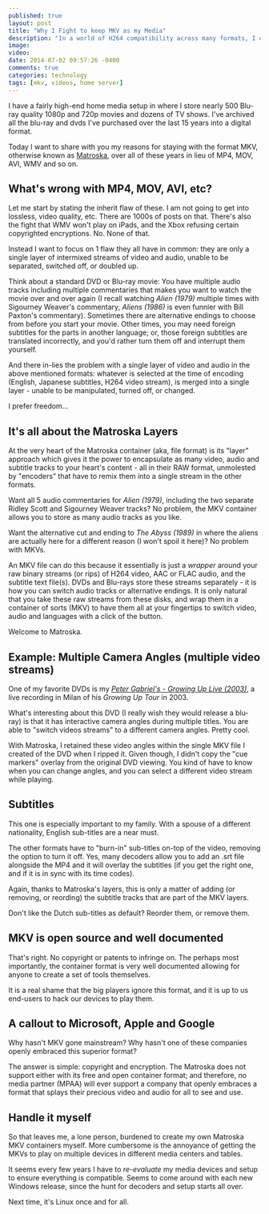 ```yaml
---
published: true
layout: post
title: "Why I Fight to keep MKV as my Media"
description: "In a world of H264 compatibility across many formats, I continue to fight to keep using MKV.  Here is why."
image: 
video: 
date: 2014-07-02 09:57:26 -0400
comments: true
categories: technology
tags: [mkv, videos, home server]
---
```


I have a fairly high-end home media setup in where I store nearly 500 Blu-ray quality 1080p and 720p movies and dozens of TV shows.  I've archived all the blu-ray and dvds I've purchased over the last 15 years into a digital format.

Today I want to share with you my reasons for staying with the format MKV, otherwise known as [Matroska](http://www.matroska.org/), over all of these years in lieu of MP4, MOV, AVI, WMV and so on.

## What's wrong with MP4, MOV, AVI, etc?

Let me start by stating the inherit flaw of these.  I am not going to get into lossless, video quality, etc.  There are 1000s of posts on that.  There's also the fight that WMV won't play on iPads, and the Xbox refusing certain copyrighted encryptions.  No.  None of that.

Instead I want to focus on 1 flaw they all have in common: they are only a single layer of intermixed streams of video and audio, unable to be separated, switched off, or doubled up.  

Think about a standard DVD or Blu-ray movie: You have multiple audio tracks including multiple commentaries that makes you want to watch the movie over and over again (I recall watching *Alien (1979)* multiple times with Sigourney Weaver's commentary, *Aliens (1986)* is even funnier with Bill Paxton's commentary).  Sometimes there are alternative endings to choose from before you start your movie.  Other times, you may need foreign subtitles for the parts in another language; or, those foreign subtitles are translated incorrectly, and you'd rather turn them off and interrupt them yourself.

And there in-lies the problem with a single layer of video and audio in the above mentioned formats: whatever is selected at the time of encoding (English, Japanese subtitles, H264 video stream), is merged into a single layer - unable to be manipulated, turned off, or changed.

I prefer freedom...

## It's all about the Matroska Layers

At the very heart of the Matroska container (aka, file format) is its "layer" approach which gives it the power to encapsulate as many video, audio and subtitle tracks to your heart's content - all in their RAW format, unmolested by "encoders" that have to remix them into a single stream in the other formats. 

Want all 5 audio commentaries for *Alien (1979)*, including the two separate Ridley Scott and Sigourney Weaver tracks?  No problem, the MKV container allows you to store as many audio tracks as you like.

Want the alternative cut and ending to *The Abyss (1989)* in where the aliens are actually here for a different reason (I won't spoil it here)?  No problem with MKVs.

An MKV file can do this because it essentially is just a *wrapper* around your raw binary streams (or rips) of H264 video, AAC or FLAC audio, and the subtitle text file(s).  DVDs and Blu-rays store these streams separately - it is how you can switch audio tracks or alternative endings.  It is only natural that you take these raw streams from these disks, and wrap them in a container of sorts (MKV) to have them all at your fingertips to switch video, audio and languages with a click of the button.

Welcome to Matroska.

## Example: Multiple Camera Angles (multiple video streams)

One of my favorite DVDs is my [*Peter Gabriel's - Growing Up Live (2003)*](http://www.amazon.com/Peter-Gabriel-Growing-Up-Live/dp/B0000DZ3H4?tag=eduncan911-20), a live recording in Milan of his *Growing Up Tour* in 2003.  

What's interesting about this DVD (I really wish they would release a blu-ray) is that it has interactive camera angles during multiple titles.  You are able to "switch videos streams" to a different camera angles.  Pretty cool.

With Matroska, I retained these video angles within the single MKV file I created of the DVD when I ripped it.  Given though, I didn't copy the "cue markers" overlay from the original DVD viewing.  You kind of have to know when you can change angles, and you can select a different video stream while playing.

## Subtitles

This one is especially important to my family.  With a spouse of a different nationality, English sub-titles are a near must.

The other formats have to "burn-in" sub-titles on-top of the video, removing the option to turn it off.  Yes, many decoders allow you to add an .srt file alongside the MP4 and it will overlay the subtitles (if you get the right one, and if it is in sync with its time codes).

Again, thanks to Matroska's layers, this is only a matter of adding (or removing, or reording) the subtitle tracks that are part of the MKV layers.  

Don't like the Dutch sub-titles as default?  Reorder them, or remove them.

## MKV is open source and well documented

That's right.  No copyright or patents to infringe on.  The perhaps most importantly, the container format is very well documented allowing for anyone to create a set of tools themselves.

It is a real shame that the big players ignore this format, and it is up to us end-users to hack our devices to play them.

## A callout to Microsoft, Apple and Google

Why hasn't MKV gone mainstream?  Why hasn't one of these companies openly embraced this superior format?

The answer is simple: copyright and encryption.  The Matroska does not support either with its free and open container format; and therefore, no media partner (MPAA) will ever support a company that openly embraces a format that splays their precious video and audio for all to see and use.

## Handle it myself

So that leaves me, a lone person, burdened to create my own Matroska MKV containers myself.  More cumbersome is the annoyance of getting the MKVs to play on multiple devices in different media centers and tables. 

It seems every few years I have to *re-evaluate* my media devices and setup to ensure everything is compatible.  Seems to come around with each new Windows release, since the hunt for decoders and setup starts all over.

Next time, it's Linux once and for all.
